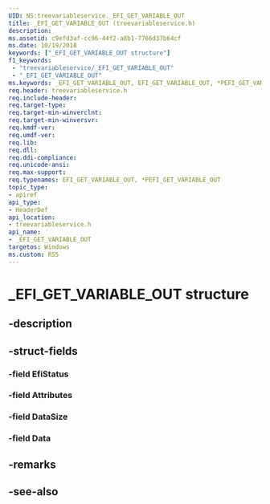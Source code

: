 ```yaml
---
UID: NS:treevariableservice._EFI_GET_VARIABLE_OUT
title: _EFI_GET_VARIABLE_OUT (treevariableservice.h)
description: 
ms.assetid: c9efd3af-cc96-44f2-a8b1-7766d37b64cf
ms.date: 10/19/2018
keywords: ["_EFI_GET_VARIABLE_OUT structure"]
f1_keywords:
 - "treevariableservice/_EFI_GET_VARIABLE_OUT"
 - "_EFI_GET_VARIABLE_OUT"
ms.keywords: _EFI_GET_VARIABLE_OUT, EFI_GET_VARIABLE_OUT, *PEFI_GET_VARIABLE_OUT, 
req.header: treevariableservice.h
req.include-header:
req.target-type:
req.target-min-winverclnt:
req.target-min-winversvr:
req.kmdf-ver:
req.umdf-ver:
req.lib:
req.dll:
req.ddi-compliance:
req.unicode-ansi:
req.max-support:
req.typenames: EFI_GET_VARIABLE_OUT, *PEFI_GET_VARIABLE_OUT
topic_type: 
- apiref
api_type: 
- HeaderDef
api_location: 
- treevariableservice.h
api_name: 
- _EFI_GET_VARIABLE_OUT
targetos: Windows
ms.custom: RS5
---
```


# _EFI_GET_VARIABLE_OUT structure

## -description


## -struct-fields

### -field EfiStatus
 
### -field Attributes
 
### -field DataSize
 
### -field Data
 

## -remarks

## -see-also
